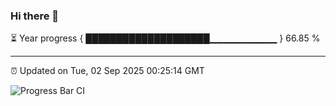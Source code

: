 ### Hi there 👋

⏳ Year progress { ████████████████████▁▁▁▁▁▁▁▁▁▁ } 66.85 %

---

⏰ Updated on Tue, 02 Sep 2025 00:25:14 GMT

![Progress Bar CI](https://github.com/liununu/liununu/workflows/Progress%20Bar%20CI/badge.svg)
